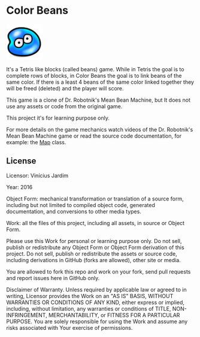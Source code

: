 # Color Beans

![bean](android/res/drawable-xhdpi/ic_launcher.png)

It's a Tetris like blocks (called beans) game. While in Tetris the goal is
to complete rows of blocks, in Color Beans the goal is to link beans of
the same color. If there is a least 4 beans of the same color linked together
they will be freed (deleted) and the player will score.

This game is a clone of Dr. Robotnik's Mean Bean Machine, but It does not
use any assets or code from the original game.

This project it's for learning purpose only.

For more details on the game mechanics watch videos of the Dr. Robotnik's
Mean Bean Machine game or read the source code documentation, for example:
the [Map](core/src/com/vpjardim/colorbeans/Map.java) class.

## License

Licensor: Vinícius Jardim

Year: 2016

Object Form: mechanical transformation or translation of a source form,
including but not limited to compiled object code, generated documentation,
and conversions to other media types.

Work: all the files of this project, including all assets, in source or
Object Form.

Please use this Work for personal or learning purpose only. Do not sell,
publish or redistribute any Object Form or Object Form derivation of this
project. Do not sell, publish or redistribute the assets or source code,
including derivations in GitHub (forks are allowed), other site or media.

You are allowed to fork this repo and work on your fork, send pull requests
and report issues here in GitHub only.

Disclaimer of Warranty. Unless required by applicable law or agreed to in
writing, Licensor provides the Work on an "AS IS" BASIS, WITHOUT WARRANTIES
OR CONDITIONS OF ANY KIND, either express or implied, including, without
limitation, any warranties or conditions of TITLE, NON-INFRINGEMENT,
MERCHANTABILITY, or FITNESS FOR A PARTICULAR PURPOSE. You are solely
responsible for using the Work and assume any risks associated with Your
exercise of permissions.
